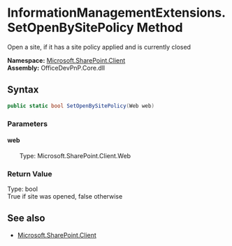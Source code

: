 # InformationManagementExtensions.SetOpenBySitePolicy Method  
Open a site, if it has a site policy applied and is currently closed  

**Namespace:** [Microsoft.SharePoint.Client](Microsoft.SharePoint.Client.md)  
**Assembly:** OfficeDevPnP.Core.dll  
## Syntax
```C#
public static bool SetOpenBySitePolicy(Web web)
```
### Parameters
#### web  
&emsp;&emsp;Type: Microsoft.SharePoint.Client.Web  

### Return Value
Type: bool  
True if site was opened, false otherwise

## See also
- [Microsoft.SharePoint.Client](Microsoft.SharePoint.Client.md)
